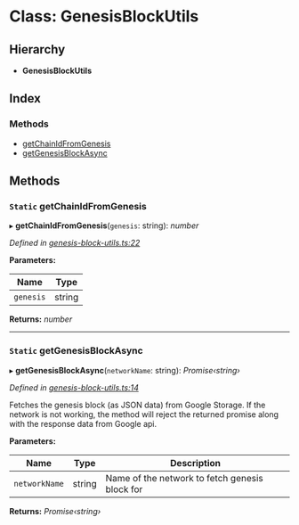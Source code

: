 # Class: GenesisBlockUtils

## Hierarchy

* **GenesisBlockUtils**

## Index

### Methods

* [getChainIdFromGenesis](_genesis_block_utils_.genesisblockutils.md#static-getchainidfromgenesis)
* [getGenesisBlockAsync](_genesis_block_utils_.genesisblockutils.md#static-getgenesisblockasync)

## Methods

### `Static` getChainIdFromGenesis

▸ **getChainIdFromGenesis**(`genesis`: string): *number*

*Defined in [genesis-block-utils.ts:22](https://github.com/celo-org/celo-monorepo/blob/master/packages/sdk/network-utils/src/genesis-block-utils.ts#L22)*

**Parameters:**

Name | Type |
------ | ------ |
`genesis` | string |

**Returns:** *number*

___

### `Static` getGenesisBlockAsync

▸ **getGenesisBlockAsync**(`networkName`: string): *Promise‹string›*

*Defined in [genesis-block-utils.ts:14](https://github.com/celo-org/celo-monorepo/blob/master/packages/sdk/network-utils/src/genesis-block-utils.ts#L14)*

Fetches the genesis block (as JSON data) from Google Storage.
If the network is not working, the method will reject the returned promise
along with the response data from Google api.

**Parameters:**

Name | Type | Description |
------ | ------ | ------ |
`networkName` | string | Name of the network to fetch genesis block for  |

**Returns:** *Promise‹string›*

